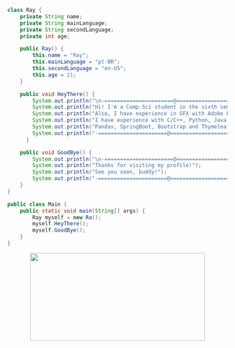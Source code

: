 ```java
class Ray {
    private String name;
    private String mainLanguage;
    private String secondLanguage;
    private int age;

    public Ray() {
        this.name = "Ray";
        this.mainLanguage = "pt-BR";
        this.secondLanguage = "en-US";
        this.age = 21;
    }

    public void HeyThere() {
        System.out.println("\n-======================@==========================-");
        System.out.println("Hi! I'm a Comp.Sci student in the sixth semester at UFES.");
        System.out.println("Also, I have experience in GFX with Adobe Photoshop.");
        System.out.println("I have experience with C/C++, Python, Java and Swift.");
        System.out.println("Pandas, SpringBoot, Bootstrap and Thymeleaf too!");
        System.out.println("-======================@==========================-\n");
      }

    public void GoodBye() {
        System.out.println("\n-======================@==========================-");
        System.out.println("Thanks for visiting my profile!");
        System.out.println("See you soon, buddy!");
        System.out.println("-======================@==========================-\n");
    }
}

public class Main {
    public static void main(String[] args) {
        Ray myself = new Ra();
        myself.HeyThere();
        myself.GoodBye();
    }
}

```
<p align="center">
  <!-- <img width="600" height="200" src="https://github-readme-stats.vercel.app/api?username=raonytog&show_icons=true&theme=github_dark"> -->
  <img width="400" height="200" src="https://github-readme-stats.vercel.app/api/top-langs/?username=raonytog&size_weight=0.0005&count_weight=0.3&layout=compact&theme=github_dark">
</p>




